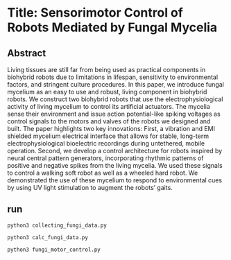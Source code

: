 # Title: Sensorimotor Control of Robots Mediated by Fungal Mycelia

## Abstract
Living tissues are still far from being used as practical components in biohybrid robots
due to limitations in lifespan, sensitivity to environmental factors, and stringent culture
procedures. In this paper, we introduce fungal mycelium as an easy to use and robust, living
component in biohybrid robots. We construct two biohybrid robots that use the
electrophysiological activity of living mycelium to control its artificial actuators. The mycelia
sense their environment and issue action potential-like spiking voltages as control signals to the
motors and valves of the robots we designed and built. The paper highlights two key innovations:
First, a vibration and EMI shielded mycelium electrical interface that allows for stable, long-term
electrophysiological bioelectric recordings during untethered, mobile operation. Second, we
develop a control architecture for robots inspired by neural central pattern generators,
incorporating rhythmic patterns of positive and negative spikes from the living mycelia. We used
these signals to control a walking soft robot as well as a wheeled hard robot. We demonstrated
the use of these mycelium to respond to environmental cues by using UV light stimulation to
augment the robots’ gaits.


## run
```
python3 collecting_fungi_data.py
```
```
python3 calc_fungi_data.py
```
```
python3 fungi_motor_control.py
```
